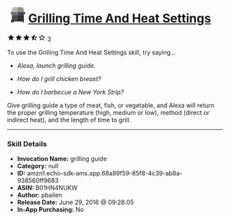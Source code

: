 # &nbsp;<img src="skill_icon" alt="Grilling Time And Heat Settings icon" width="36"> [Grilling Time And Heat Settings](http://alexa.amazon.com/#skills/amzn1.echo-sdk-ams.app.68a89f59-85f8-4c39-ab8a-938560ff9683)
![3.4 stars](../../images/ic_star_black_18dp_1x.png)![3.4 stars](../../images/ic_star_black_18dp_1x.png)![3.4 stars](../../images/ic_star_black_18dp_1x.png)![3.4 stars](../../images/ic_star_half_black_18dp_1x.png)![3.4 stars](../../images/ic_star_border_black_18dp_1x.png) 3

To use the Grilling Time And Heat Settings skill, try saying...

* *Alexa, launch grilling guide.*

* *How do I grill chicken breast?*

* *How do I barbecue a New York Strip?*

Give grilling guide a type of meat, fish, or vegetable, and Alexa will return the proper grilling temperature (high, medium or low), method (direct or indirect heat), and the length of time to grill.

***

### Skill Details

* **Invocation Name:** grilling guide
* **Category:** null
* **ID:** amzn1.echo-sdk-ams.app.68a89f59-85f8-4c39-ab8a-938560ff9683
* **ASIN:** B01HN4NUKW
* **Author:** pbailen
* **Release Date:** June 29, 2016 @ 09:28:05
* **In-App Purchasing:** No
